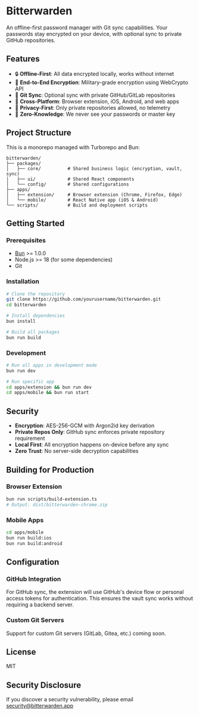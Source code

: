 # Bitterwarden

An offline-first password manager with Git sync capabilities. Your passwords stay encrypted on your device, with optional sync to private GitHub repositories.

## Features

- 🔒 **Offline-First**: All data encrypted locally, works without internet
- 🔐 **End-to-End Encryption**: Military-grade encryption using WebCrypto API
- 🔄 **Git Sync**: Optional sync with private GitHub/GitLab repositories
- 📱 **Cross-Platform**: Browser extension, iOS, Android, and web apps
- 🚫 **Privacy-First**: Only private repositories allowed, no telemetry
- 🎯 **Zero-Knowledge**: We never see your passwords or master key

## Project Structure

This is a monorepo managed with Turborepo and Bun:

```
bitterwarden/
├── packages/
│   ├── core/          # Shared business logic (encryption, vault, sync)
│   ├── ui/            # Shared React components
│   └── config/        # Shared configurations
├── apps/
│   ├── extension/     # Browser extension (Chrome, Firefox, Edge)
│   └── mobile/        # React Native app (iOS & Android)
└── scripts/           # Build and deployment scripts
```

## Getting Started

### Prerequisites

- [Bun](https://bun.sh) >= 1.0.0
- Node.js >= 18 (for some dependencies)
- Git

### Installation

```bash
# Clone the repository
git clone https://github.com/yourusername/bitterwarden.git
cd bitterwarden

# Install dependencies
bun install

# Build all packages
bun run build
```

### Development

```bash
# Run all apps in development mode
bun run dev

# Run specific app
cd apps/extension && bun run dev
cd apps/mobile && bun run start
```

## Security

- **Encryption**: AES-256-GCM with Argon2id key derivation
- **Private Repos Only**: GitHub sync enforces private repository requirement
- **Local First**: All encryption happens on-device before any sync
- **Zero Trust**: No server-side decryption capabilities

## Building for Production

### Browser Extension

```bash
bun run scripts/build-extension.ts
# Output: dist/bitterwarden-chrome.zip
```

### Mobile Apps

```bash
cd apps/mobile
bun run build:ios
bun run build:android
```

## Configuration

### GitHub Integration

For GitHub sync, the extension will use GitHub's device flow or personal access tokens for authentication. This ensures the vault sync works without requiring a backend server.

### Custom Git Servers

Support for custom Git servers (GitLab, Gitea, etc.) coming soon.

## License

MIT

## Security Disclosure

If you discover a security vulnerability, please email security@bitterwarden.app